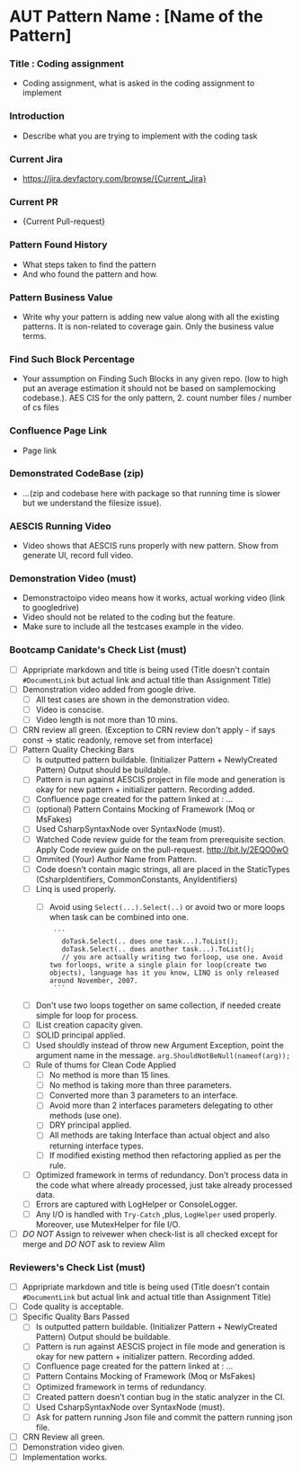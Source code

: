 # AUT Pattern Name : [Name of the Pattern]

### Title : Coding assignment
- Coding assignment, what is asked in the coding assignment to implement

### Introduction
- Describe what you are trying to implement with the coding task

### Current Jira
- https://jira.devfactory.com/browse/{Current_Jira}

### Current PR
- {Current Pull-request}

### Pattern Found History
- What steps taken to find the pattern
- And who found the pattern and how.

### Pattern Business Value
- Write why your pattern is adding new value along with all the existing patterns. It is non-related to coverage gain. Only the business value terms.

### Find Such Block Percentage
- Your assumption on Finding Such Blocks in any given repo. (low to high put an average estimation it should not be based on samplemocking codebase.). AES CIS for the only pattern, 2. count number files / number of cs files 

### Confluence Page Link
- Page link

### Demonstrated CodeBase (zip)
- ...(zip and codebase here with package so that running time is slower but we understand the filesize issue). 

### AESCIS Running Video
- Video shows that AESCIS runs properly with new pattern. Show from generate UI, record full video.

### Demonstration Video (must)
- Demonstractoipo video means how it works, actual working video (link to googledrive)
- Video should not be related to the coding but the feature.
- Make sure to include all the testcases example in the video.

### Bootcamp Canidate's Check List (must)
- [ ] Appripriate markdown and title is being used (Title doesn't contain `#DocumentLink` but actual link and actual title than Assignment Title)
- [ ] Demonstration video added from google drive.
   - [ ] All test cases are shown in the demonstration video.
   - [ ] Video is conscise.
   - [ ] Video length is not more than 10 mins.
- [ ] CRN review all green. (Exception to CRN review don't apply - if says const -> static readonly, remove set from interface)
- [ ] Pattern Quality Checking Bars
   - [ ] Is outputted pattern buildable. (Initializer Pattern + NewlyCreated Pattern) Output should be buildable.
   - [ ] Pattern is run against AESCIS project in file mode and generation is okay for new pattern + initializer pattern. Recording added.
  - [ ] Confluence page created for the pattern linked at : ...
  - [ ] (optional) Pattern Contains Mocking of Framework (Moq or MsFakes)
  - [ ] Used CsharpSyntaxNode over SyntaxNode (must).
   - [ ] Watched Code review guide for the team from prerequisite section. Apply Code review guide on the pull-request. http://bit.ly/2EQO0wO
   - [ ] Ommited (Your) Author Name from Pattern.
   - [ ] Code doesn't contain magic strings, all are placed in the StaticTypes (CsharpIdentifiers, CommonConstants, AnyIdentifiers)
   - [ ] Linq is used properly.
     - [ ] Avoid using `Select(...).Select(..)` or avoid two or more loops when task can be combined into one.
            
            ```
              doTask.Select(.. does one task...).ToList();
              doTask.Select(.. does another task...).ToList();
              // you are actually writing two forloop, use one. Avoid two forloops, write a single plain for loop(create two objects), language has it you know, LINQ is only released around November, 2007.
            ```
   - [ ] Don't use two loops together on same collection, if needed create simple for loop for process.
   - [ ] IList creation capacity given.
   - [ ] SOLID principal applied.
   - [ ] Used shouldly instead of throw new Argument Exception, point the argument name in the message. `arg.ShouldNotBeNull(nameof(arg));`
   - [ ] Rule of thums for Clean Code Applied
     - [ ] No method is more than 15 lines.
     - [ ] No method is taking more than three parameters.
     - [ ] Converted more than 3 parameters to an interface.
     - [ ] Avoid more than 2 interfaces parameters delegating to other methods (use one). 
     - [ ] DRY principal applied.
     - [ ] All methods are taking Interface than actual object and also returning interface types.
     - [ ] If modified existing method then refactoring applied as per the rule.
   - [ ] Optimized framework in terms of redundancy. Don't process data in the code what where already processed, just take already processed data.
   - [ ] Errors are captured with LogHelper or ConsoleLogger.
   - [ ] Any I/O is handled with `Try-Catch` ,plus, `LogHelper` used properly. Moreover, use MutexHelper for file I/O.
- [ ] *DO NOT* Assign to reivewer when check-list is all checked except for merge and *DO NOT* ask to review Alim

### Reviewers's Check List (must)
- [ ] Appripriate markdown and title is being used (Title doesn't contain `#DocumentLink` but actual link and actual title than Assignment Title)
- [ ] Code quality is acceptable.
- [ ] Specific Quality Bars Passed
   - [ ] Is outputted pattern buildable. (Initializer Pattern + NewlyCreated Pattern) Output should be buildable.
   - [ ] Pattern is run against AESCIS project in file mode and generation is okay for new pattern + initializer pattern. Recording added.
   - [ ] Confluence page created for the pattern linked at : ...
   - [ ] Pattern Contains Mocking of Framework (Moq or MsFakes)
   - [ ] Optimized framework in terms of redundancy.
   - [ ] Created pattern doesn't contian bug in the static analyzer in the CI.
   - [ ] Used CsharpSyntaxNode over SyntaxNode (must).
   - [ ] Ask for pattern running Json file and commit the pattern running json file.
- [ ] CRN Review all green.
- [ ] Demonstration video given.
- [ ] Implementation works.

